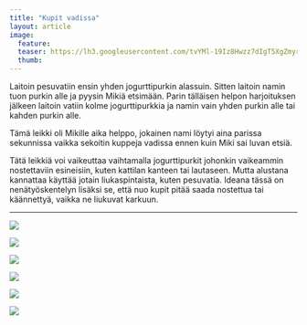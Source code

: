 ```yaml
---
title: "Kupit vadissa"
layout: article
image:
  feature:
  teaser: https://lh3.googleusercontent.com/tvYMl-19Iz8Hwzz7dIgT5XgZmyrUqz6hFNu5zcG8nV0=w245
  thumb:
---
```


Laitoin pesuvatiin ensin yhden jogurttipurkin alassuin. Sitten laitoin namin tuon purkin alle ja pyysin Mikiä etsimään. Parin tälläisen helpon harjoituksen jälkeen laitoin vatiin kolme jogurttipurkkia ja namin vain yhden purkin alle tai kahden purkin alle.

Tämä leikki oli Mikille aika helppo, jokainen nami löytyi aina parissa sekunnissa vaikka sekoitin kuppeja vadissa ennen kuin Miki sai luvan etsiä.

Tätä leikkiä voi vaikeuttaa vaihtamalla jogurttipurkit johonkin vaikeammin nostettaviin esineisiin, kuten  kattilan kanteen tai lautaseen. Mutta alustana kannattaa käyttää jotain liukaspintaista, kuten pesuvatia. Ideana tässä on nenätyöskentelyn lisäksi se, että nuo kupit pitää saada nostettua tai käännettyä, vaikka ne liukuvat karkuun.

---

[![](https://lh3.googleusercontent.com/76CNFuISoWL0gfhANVRz_jjyhuXXms-419luH3DQvHM=w800)](https://lh3.googleusercontent.com/76CNFuISoWL0gfhANVRz_jjyhuXXms-419luH3DQvHM=s0)

[![](https://lh3.googleusercontent.com/YG9HmvU2FiTknt_0x2bFLwFrCeBwpvFfBg6DJHMyCCU=w800)](https://lh3.googleusercontent.com/YG9HmvU2FiTknt_0x2bFLwFrCeBwpvFfBg6DJHMyCCU=s0)

[![](https://lh3.googleusercontent.com/sallz--NDOV8Xk6xzbFwKvWvtjCSrJJ-FCzkjNgxfnc=w800)](https://lh3.googleusercontent.com/sallz--NDOV8Xk6xzbFwKvWvtjCSrJJ-FCzkjNgxfnc=s0)

[![](https://lh3.googleusercontent.com/_TmhjqC9k3ljA9WweKPhiWolPDpJ7qWev6o6Y7QDL2g=w800)](https://lh3.googleusercontent.com/_TmhjqC9k3ljA9WweKPhiWolPDpJ7qWev6o6Y7QDL2g=s0)

[![](https://lh3.googleusercontent.com/nJ34LOvT56ZI0YciIlljxVV87jUkADkG3t8Wrr4qeMw=w800)](https://lh3.googleusercontent.com/nJ34LOvT56ZI0YciIlljxVV87jUkADkG3t8Wrr4qeMw=s0)

[![](https://lh3.googleusercontent.com/7w1rDw21RALzonUQT9-tqv7xdIc3_YOJPjnxPmf9_2A=w800)](https://lh3.googleusercontent.com/7w1rDw21RALzonUQT9-tqv7xdIc3_YOJPjnxPmf9_2A=s0)
